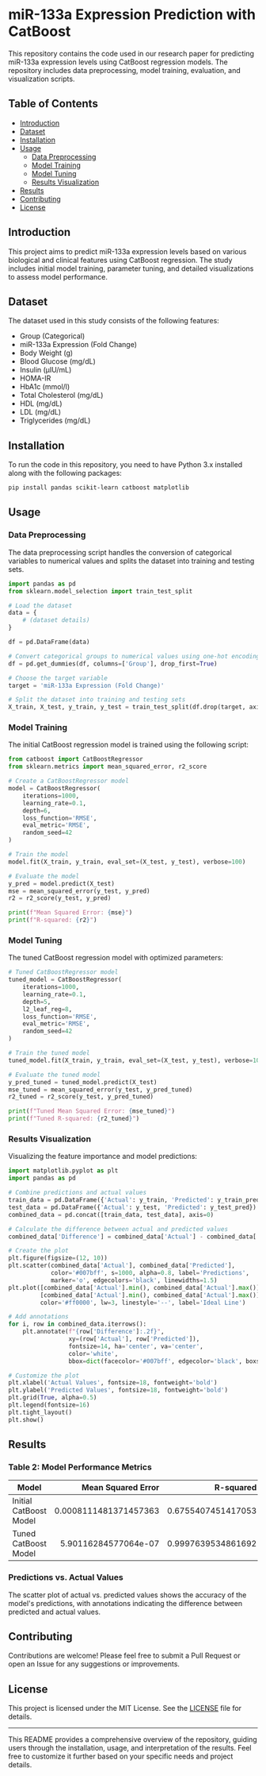# miR-133a Expression Prediction with CatBoost

This repository contains the code used in our research paper for predicting miR-133a expression levels using CatBoost regression models. The repository includes data preprocessing, model training, evaluation, and visualization scripts.

## Table of Contents

- [Introduction](#introduction)
- [Dataset](#dataset)
- [Installation](#installation)
- [Usage](#usage)
  - [Data Preprocessing](#data-preprocessing)
  - [Model Training](#model-training)
  - [Model Tuning](#model-tuning)
  - [Results Visualization](#results-visualization)
- [Results](#results)
- [Contributing](#contributing)
- [License](#license)

## Introduction

This project aims to predict miR-133a expression levels based on various biological and clinical features using CatBoost regression. The study includes initial model training, parameter tuning, and detailed visualizations to assess model performance.

## Dataset

The dataset used in this study consists of the following features:

- Group (Categorical)
- miR-133a Expression (Fold Change)
- Body Weight (g)
- Blood Glucose (mg/dL)
- Insulin (µIU/mL)
- HOMA-IR
- HbA1c (mmol/l)
- Total Cholesterol (mg/dL)
- HDL (mg/dL)
- LDL (mg/dL)
- Triglycerides (mg/dL)

## Installation

To run the code in this repository, you need to have Python 3.x installed along with the following packages:

```bash
pip install pandas scikit-learn catboost matplotlib
```

## Usage

### Data Preprocessing

The data preprocessing script handles the conversion of categorical variables to numerical values and splits the dataset into training and testing sets.

```python
import pandas as pd
from sklearn.model_selection import train_test_split

# Load the dataset
data = {
    # (dataset details)
}

df = pd.DataFrame(data)

# Convert categorical groups to numerical values using one-hot encoding
df = pd.get_dummies(df, columns=['Group'], drop_first=True)

# Choose the target variable
target = 'miR-133a Expression (Fold Change)'

# Split the dataset into training and testing sets
X_train, X_test, y_train, y_test = train_test_split(df.drop(target, axis=1), df[target], test_size=0.2, random_state=42)
```

### Model Training

The initial CatBoost regression model is trained using the following script:

```python
from catboost import CatBoostRegressor
from sklearn.metrics import mean_squared_error, r2_score

# Create a CatBoostRegressor model
model = CatBoostRegressor(
    iterations=1000,
    learning_rate=0.1,
    depth=6,
    loss_function='RMSE',
    eval_metric='RMSE',
    random_seed=42
)

# Train the model
model.fit(X_train, y_train, eval_set=(X_test, y_test), verbose=100)

# Evaluate the model
y_pred = model.predict(X_test)
mse = mean_squared_error(y_test, y_pred)
r2 = r2_score(y_test, y_pred)

print(f"Mean Squared Error: {mse}")
print(f"R-squared: {r2}")
```

### Model Tuning

The tuned CatBoost regression model with optimized parameters:

```python
# Tuned CatBoostRegressor model
tuned_model = CatBoostRegressor(
    iterations=1000,
    learning_rate=0.1,
    depth=5,
    l2_leaf_reg=8,
    loss_function='RMSE',
    eval_metric='RMSE',
    random_seed=42
)

# Train the tuned model
tuned_model.fit(X_train, y_train, eval_set=(X_test, y_test), verbose=100)

# Evaluate the tuned model
y_pred_tuned = tuned_model.predict(X_test)
mse_tuned = mean_squared_error(y_test, y_pred_tuned)
r2_tuned = r2_score(y_test, y_pred_tuned)

print(f"Tuned Mean Squared Error: {mse_tuned}")
print(f"Tuned R-squared: {r2_tuned}")
```

### Results Visualization

Visualizing the feature importance and model predictions:

```python
import matplotlib.pyplot as plt
import pandas as pd

# Combine predictions and actual values
train_data = pd.DataFrame({'Actual': y_train, 'Predicted': y_train_pred})
test_data = pd.DataFrame({'Actual': y_test, 'Predicted': y_test_pred})
combined_data = pd.concat([train_data, test_data], axis=0)

# Calculate the difference between actual and predicted values
combined_data['Difference'] = combined_data['Actual'] - combined_data['Predicted']

# Create the plot
plt.figure(figsize=(12, 10))
plt.scatter(combined_data['Actual'], combined_data['Predicted'], 
            color='#007bff', s=1000, alpha=0.8, label='Predictions',
            marker='o', edgecolors='black', linewidths=1.5)
plt.plot([combined_data['Actual'].min(), combined_data['Actual'].max()],
         [combined_data['Actual'].min(), combined_data['Actual'].max()], 
         color='#ff0000', lw=3, linestyle='--', label='Ideal Line')

# Add annotations
for i, row in combined_data.iterrows():
    plt.annotate(f"{row['Difference']:.2f}", 
                 xy=(row['Actual'], row['Predicted']), 
                 fontsize=14, ha='center', va='center',
                 color='white',
                 bbox=dict(facecolor='#007bff', edgecolor='black', boxstyle='circle,pad=0.5'))

# Customize the plot
plt.xlabel('Actual Values', fontsize=18, fontweight='bold')
plt.ylabel('Predicted Values', fontsize=18, fontweight='bold')
plt.grid(True, alpha=0.5)
plt.legend(fontsize=16)
plt.tight_layout()
plt.show()
```

## Results

### Table 2: Model Performance Metrics

| Model | Mean Squared Error | R-squared |
|-------|--------------------:|----------:|
| Initial CatBoost Model | 0.0008111481371457363 | 0.6755407451417053 |
| Tuned CatBoost Model   | 5.90116284577064e-07  | 0.9997639534861692 |



### Predictions vs. Actual Values

The scatter plot of actual vs. predicted values shows the accuracy of the model's predictions, with annotations indicating the difference between predicted and actual values.

## Contributing

Contributions are welcome! Please feel free to submit a Pull Request or open an Issue for any suggestions or improvements.

## License

This project is licensed under the MIT License. See the [LICENSE](LICENSE) file for details.

---

This README provides a comprehensive overview of the repository, guiding users through the installation, usage, and interpretation of the results. Feel free to customize it further based on your specific needs and project details.

